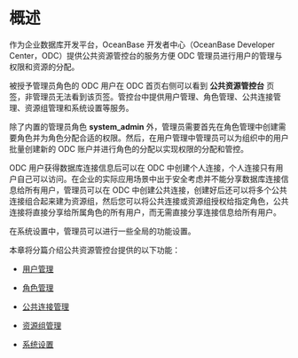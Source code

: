 概述 
=======================

作为企业数据库开发平台，OceanBase 开发者中心（OceanBase Developer Center，ODC）提供公共资源管控台的服务方便 ODC 管理员进行用户的管理与权限和资源的分配。

被授予管理员角色的 ODC 用户在 ODC 首页右侧可以看到 **公共资源管控台** 页签，非管理员无法看到该页签。管控台中提供用户管理、角色管理、公共连接管理、资源组管理和系统设置等服务。

除了内置的管理员角色 **system_admin** 外，管理员需要首先在角色管理中创建需要角色并为角色分配合适的权限。然后，在用户管理中管理员可以为组织中的用户批量创建新的 ODC 账户并进行角色的分配以实现权限的分配和管控。

ODC 用户获得数据库连接信息后可以在 ODC 中创建个人连接，个人连接只有用户自己可以访问。在企业的实际应用场景中出于安全考虑并不能分享数据库连接信息给所有用户，管理员可以在 ODC 中创建公共连接，创建好后还可以将多个公共连接组合起来建为资源组，然后您可以将公共连接或资源组授权给指定角色，公共连接将直接分享给所属角色的所有用户，而无需直接分享连接信息给所有用户。

在系统设置中，管理员可以进行一些全局的功能设置。

本章将分篇介绍公共资源管控台提供的以下功能：

* [用户管理](2.web-odc-manage-members/1.web-odc-manage-users.md)

  

* [角色管理](2.web-odc-manage-members/2.web-odc-manage-roles.md)

  

* [公共连接管理](3.web-odc-resource-management/1.web-odc-manage-public-connection.md)

  

* [资源组管理](3.web-odc-resource-management/2.web-odc-manage-resource-groups.md)

  

* [系统设置](../4.web-odc-public-resource-management/4.web-odc-system-settings.md)

  





